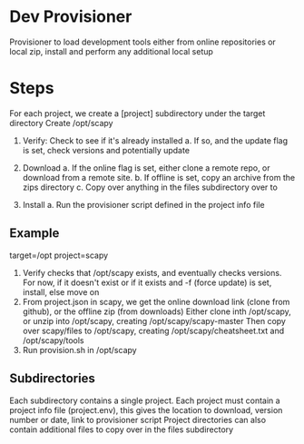 # Dev Provisioner
Provisioner to load development tools either from online repositories or local zip, install and perform any additional local setup

# Steps
For each project, we create a [project] subdirectory under the target directory  Create /opt/scapy

1. Verify: Check to see if it's already installed
  a. If so, and the update flag is set, check versions and potentially update

2. Download
  a. If the online flag is set, either clone a remote repo, or download from a remote site.
  b. If offline is set, copy an archive from the zips directory
  c. Copy over anything in the files subdirectory over to 

3. Install
  a. Run the provisioner script defined in the project info file

## Example

target=/opt
project=scapy

1. Verify checks that /opt/scapy exists, and eventually checks versions.
  For now, if it doesn't exist or if it exists and -f (force update) is set, install, else move on
2. From project.json in scapy, we get the online download link (clone from github), or the offline zip (from downloads)
   Either clone inth /opt/scapy, or unzip into /opt/scapy, creating /opt/scapy/scapy-master
   Then copy over scapy/files to /opt/scapy, creating /opt/scapy/cheatsheet.txt and /opt/scapy/tools
3. Run provision.sh in /opt/scapy


## Subdirectories
Each subdirectory contains a single project.
Each project must contain a project info file (project.env), this gives the location to download, version number or date, link to provisioner script
Project directories can also contain additional files to copy over in the files subdirectory


